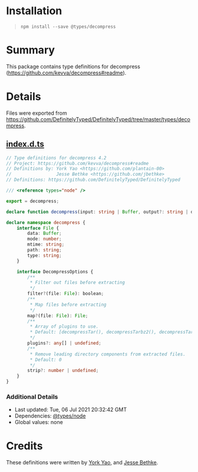 # Installation
> `npm install --save @types/decompress`

# Summary
This package contains type definitions for decompress (https://github.com/kevva/decompress#readme).

# Details
Files were exported from https://github.com/DefinitelyTyped/DefinitelyTyped/tree/master/types/decompress.
## [index.d.ts](https://github.com/DefinitelyTyped/DefinitelyTyped/tree/master/types/decompress/index.d.ts)
````ts
// Type definitions for decompress 4.2
// Project: https://github.com/kevva/decompress#readme
// Definitions by: York Yao <https://github.com/plantain-00>
//                 Jesse Bethke <https://github.com/jbethke>
// Definitions: https://github.com/DefinitelyTyped/DefinitelyTyped

/// <reference types="node" />

export = decompress;

declare function decompress(input: string | Buffer, output?: string | decompress.DecompressOptions, opts?: decompress.DecompressOptions): Promise<decompress.File[]>;

declare namespace decompress {
    interface File {
        data: Buffer;
        mode: number;
        mtime: string;
        path: string;
        type: string;
    }

    interface DecompressOptions {
        /**
         * Filter out files before extracting
         */
        filter?(file: File): boolean;
        /**
         * Map files before extracting
         */
        map?(file: File): File;
        /**
         * Array of plugins to use.
         * Default: [decompressTar(), decompressTarbz2(), decompressTargz(), decompressUnzip()]
         */
        plugins?: any[] | undefined;
        /**
         * Remove leading directory components from extracted files.
         * Default: 0
         */
        strip?: number | undefined;
    }
}

````

### Additional Details
 * Last updated: Tue, 06 Jul 2021 20:32:42 GMT
 * Dependencies: [@types/node](https://npmjs.com/package/@types/node)
 * Global values: none

# Credits
These definitions were written by [York Yao](https://github.com/plantain-00), and [Jesse Bethke](https://github.com/jbethke).
